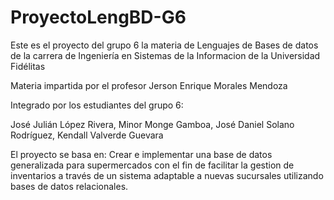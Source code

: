# ProyectoLengBD-G6

Este es el proyecto del grupo 6 la materia de Lenguajes de Bases de datos de la carrera de Ingeniería en Sistemas de la Informacion de la Universidad Fidélitas

Materia impartida por el profesor Jerson Enrique Morales Mendoza

Integrado por los estudiantes del grupo 6:

José Julián López Rivera,
Minor Monge Gamboa,
José Daniel Solano Rodríguez,
Kendall Valverde Guevara


El proyecto se basa en: Crear e implementar una base de datos generalizada para supermercados con el fin de facilitar la gestion de inventarios a través de un sistema adaptable a nuevas sucursales utilizando bases de datos relacionales.
